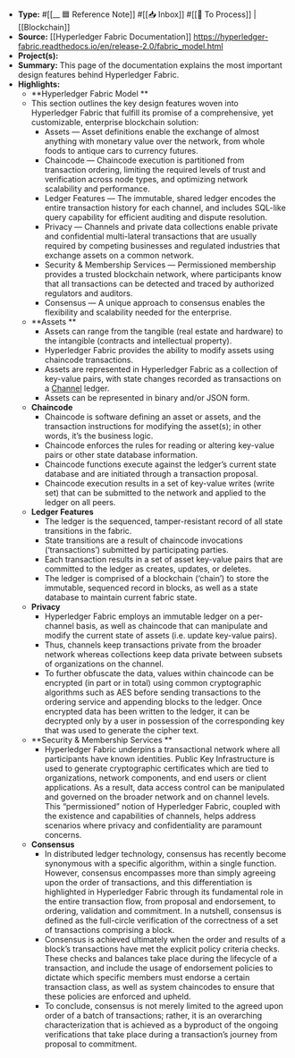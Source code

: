 - **Type:** #[[__ 🟦  Reference Note]] #[[📥 Inbox]] #[[📝 To Process]] | [[Blockchain]]
- **Source:** [[Hyperledger Fabric Documentation]] https://hyperledger-fabric.readthedocs.io/en/release-2.0/fabric_model.html 
- **Project(s):** 
- **Summary:** This page of the documentation explains the most important design features behind Hyperledger Fabric.  
- **Highlights:**
    - **Hyperledger Fabric Model **
    - This section outlines the key design features woven into Hyperledger Fabric that fulfill its promise of a comprehensive, yet customizable, enterprise blockchain solution:
        - Assets — Asset definitions enable the exchange of almost anything with monetary value over the network, from whole foods to antique cars to currency futures. 
        - Chaincode — Chaincode execution is partitioned from transaction ordering, limiting the required levels of trust and verification across node types, and optimizing network scalability and performance. 
        - Ledger Features — The immutable, shared ledger encodes the entire transaction history for each channel, and includes SQL-like query capability for efficient auditing and dispute resolution. 
        - Privacy — Channels and private data collections enable private and confidential multi-lateral transactions that are usually required by competing businesses and regulated industries that exchange assets on a common network.
        - Security & Membership Services — Permissioned membership provides a trusted blockchain network, where participants know that all transactions can be detected and traced by authorized regulators and auditors. 
        - Consensus — A unique approach to consensus enables the flexibility and scalability needed for the enterprise. 
    - **Assets **
        - Assets can range from the tangible (real estate and hardware) to the intangible (contracts and intellectual property).
        - Hyperledger Fabric provides the ability to modify assets using chaincode transactions.
        - Assets are represented in Hyperledger Fabric as a collection of key-value pairs, with state changes recorded as transactions on a [Channel](glossary.html#channel) ledger.
        - Assets can be represented in binary and/or JSON form.
    - **Chaincode**
        - Chaincode is software defining an asset or assets, and the transaction instructions for modifying the asset(s); in other words, it’s the business logic.
        - Chaincode enforces the rules for reading or altering key-value pairs or other state database information.
        - Chaincode functions execute against the ledger’s current state database and are initiated through a transaction proposal.
        - Chaincode execution results in a set of key-value writes (write set) that can be submitted to the network and applied to the ledger on all peers.
    - **Ledger Features**
        - The ledger is the sequenced, tamper-resistant record of all state transitions in the fabric.
        - State transitions are a result of chaincode invocations (‘transactions’) submitted by participating parties.
        - Each transaction results in a set of asset key-value pairs that are committed to the ledger as creates, updates, or deletes.
        - The ledger is comprised of a blockchain (‘chain’) to store the immutable, sequenced record in blocks, as well as a state database to maintain current fabric state.
    - **Privacy**
        - Hyperledger Fabric employs an immutable ledger on a per-channel basis, as well as chaincode that can manipulate and modify the current state of assets (i.e. update key-value pairs).
        - Thus, channels keep transactions private from the broader network whereas collections keep data private between subsets of organizations on the channel.
        - To further obfuscate the data, values within chaincode can be encrypted (in part or in total) using common cryptographic algorithms such as AES before sending transactions to the ordering service and appending blocks to the ledger. Once encrypted data has been written to the ledger, it can be decrypted only by a user in possession of the corresponding key that was used to generate the cipher text.
    - **Security & Membership Services **
        - Hyperledger Fabric underpins a transactional network where all participants have known identities. Public Key Infrastructure is used to generate cryptographic certificates which are tied to organizations, network components, and end users or client applications. As a result, data access control can be manipulated and governed on the broader network and on channel levels. This “permissioned” notion of Hyperledger Fabric, coupled with the existence and capabilities of channels, helps address scenarios where privacy and confidentiality are paramount concerns.
    - **Consensus**
        - In distributed ledger technology, consensus has recently become synonymous with a specific algorithm, within a single function. However, consensus encompasses more than simply agreeing upon the order of transactions, and this differentiation is highlighted in Hyperledger Fabric through its fundamental role in the entire transaction flow, from proposal and endorsement, to ordering, validation and commitment. In a nutshell, consensus is defined as the full-circle verification of the correctness of a set of transactions comprising a block.
        - Consensus is achieved ultimately when the order and results of a block’s transactions have met the explicit policy criteria checks. These checks and balances take place during the lifecycle of a transaction, and include the usage of endorsement policies to dictate which specific members must endorse a certain transaction class, as well as system chaincodes to ensure that these policies are enforced and upheld.
        - To conclude, consensus is not merely limited to the agreed upon order of a batch of transactions; rather, it is an overarching characterization that is achieved as a byproduct of the ongoing verifications that take place during a transaction’s journey from proposal to commitment. 
